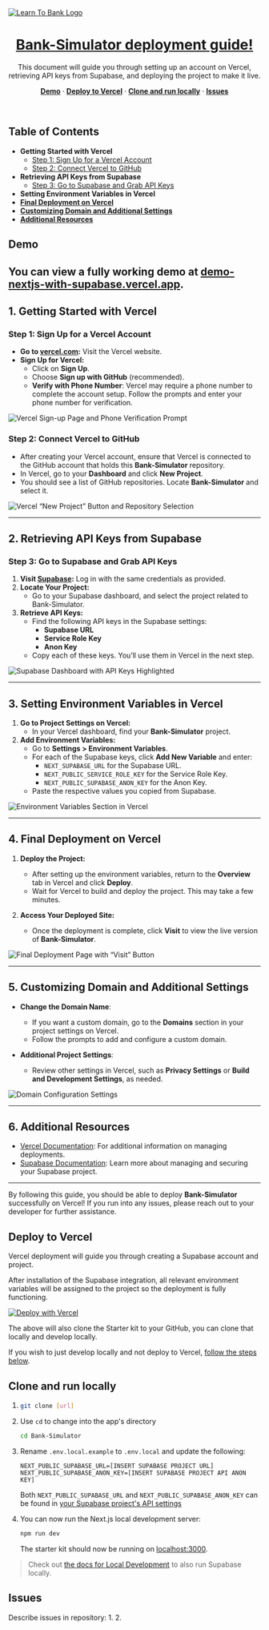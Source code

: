 <a href="https://demo-nextjs-with-supabase.vercel.app/">
  <img alt="Learn To Bank Logo" src="./assets/logo.png">
  <h1 align="center"><strong>Bank-Simulator</strong> deployment guide!</h1>
</a>

<p align="center">
 This document will guide you through setting up an account on Vercel, retrieving API keys from Supabase, and deploying the project to make it live.
</p>

<p align="center">
  <a href="#demo"><strong>Demo</strong></a> ·
  <a href="#deploy-to-vercel"><strong>Deploy to Vercel</strong></a> ·
  <a href="#clone-and-run-locally"><strong>Clone and run locally</strong></a> ·
  <a href="#issues"><strong>Issues</strong></a>
</p>
<br/>


## Table of Contents

- **Getting Started with Vercel**
   - [Step 1: Sign Up for a Vercel Account](#step-1-sign-up-for-a-vercel-account)
   - [Step 2: Connect Vercel to GitHub](#step-2-connect-vercel-to-github)
- **Retrieving API Keys from Supabase**
   - [Step 3: Go to Supabase and Grab API Keys](#step-3-go-to-supabase-and-grab-api-keys)
- **Setting Environment Variables in Vercel**
- **[Final Deployment on Vercel](#final-deployment-on-vercel)**
- **[Customizing Domain and Additional Settings](#customizing-domain-and-additional-settings)**
- **[Additional Resources](#additional-resources)**

## Demo

You can view a fully working demo at [demo-nextjs-with-supabase.vercel.app](https://demo-nextjs-with-supabase.vercel.app/).
---
## 1. Getting Started with Vercel

### Step 1: Sign Up for a Vercel Account

- **Go to [vercel.com](https://vercel.com/):** Visit the Vercel website.
- **Sign Up for Vercel:**
  - Click on **Sign Up**.
  - Choose **Sign up with GitHub** (recommended).
  - **Verify with Phone Number**: Vercel may require a phone number to complete the account setup. Follow the prompts and enter your phone number for verification.

![Vercel Sign-up Page and Phone Verification Prompt](./assets/phone-verification.png)

### Step 2: Connect Vercel to GitHub

- After creating your Vercel account, ensure that Vercel is connected to the GitHub account that holds this **Bank-Simulator** repository.
- In Vercel, go to your **Dashboard** and click **New Project**.
- You should see a list of GitHub repositories. Locate **Bank-Simulator** and select it.

![Vercel “New Project” Button and Repository Selection](./assets/add-new-project.png)

---

## 2. Retrieving API Keys from Supabase

### Step 3: Go to Supabase and Grab API Keys

1. **Visit [Supabase](https://supabase.com/):** Log in with the same credentials as provided.
2. **Locate Your Project:**
   - Go to your Supabase dashboard, and select the project related to Bank-Simulator.
3. **Retrieve API Keys:**
   - Find the following API keys in the Supabase settings:
     - **Supabase URL**
     - **Service Role Key**
     - **Anon Key**
   - Copy each of these keys. You’ll use them in Vercel in the next step.

![Supabase Dashboard with API Keys Highlighted](./assets/fetch-api-keys.png)

---

## 3. Setting Environment Variables in Vercel

1. **Go to Project Settings on Vercel:**
   - In your Vercel dashboard, find your **Bank-Simulator** project.
2. **Add Environment Variables:**
   - Go to **Settings > Environment Variables**.
   - For each of the Supabase keys, click **Add New Variable** and enter:
     - `NEXT_SUPABASE_URL` for the Supabase URL.
     - `NEXT_PUBLIC_SERVICE_ROLE_KEY` for the Service Role Key.
     - `NEXT_PUBLIC_SUPABASE_ANON_KEY` for the Anon Key.
   - Paste the respective values you copied from Supabase.

![Environment Variables Section in Vercel](./assets/insert-api-keys.png)

---

## 4. Final Deployment on Vercel

1. **Deploy the Project:**
   - After setting up the environment variables, return to the **Overview** tab in Vercel and click **Deploy**.
   - Wait for Vercel to build and deploy the project. This may take a few minutes.

2. **Access Your Deployed Site:**
   - Once the deployment is complete, click **Visit** to view the live version of **Bank-Simulator**.

![Final Deployment Page with “Visit” Button](./assets/deploying.png)

---

## 5. Customizing Domain and Additional Settings

- **Change the Domain Name**:
  - If you want a custom domain, go to the **Domains** section in your project settings on Vercel.
  - Follow the prompts to add and configure a custom domain.

- **Additional Project Settings**:
  - Review other settings in Vercel, such as **Privacy Settings** or **Build and Development Settings**, as needed.

![Domain Configuration Settings](./assets/domain-settings.png)

---

## 6. Additional Resources

- [Vercel Documentation](https://vercel.com/docs): For additional information on managing deployments.
- [Supabase Documentation](https://supabase.com/docs): Learn more about managing and securing your Supabase project.

---

By following this guide, you should be able to deploy **Bank-Simulator** successfully on Vercel! If you run into any issues, please reach out to your developer for further assistance.
## Deploy to Vercel

Vercel deployment will guide you through creating a Supabase account and project.

After installation of the Supabase integration, all relevant environment variables will be assigned to the project so the deployment is fully functioning.

[![Deploy with Vercel](https://vercel.com/button)](https://vercel.com/new/clone?repository-url=https%3A%2F%2Fgithub.com%2Fvercel%2Fnext.js%2Ftree%2Fcanary%2Fexamples%2Fwith-supabase&project-name=nextjs-with-supabase&repository-name=nextjs-with-supabase&demo-title=nextjs-with-supabase&demo-description=This%20starter%20configures%20Supabase%20Auth%20to%20use%20cookies%2C%20making%20the%20user's%20session%20available%20throughout%20the%20entire%20Next.js%20app%20-%20Client%20Components%2C%20Server%20Components%2C%20Route%20Handlers%2C%20Server%20Actions%20and%20Middleware.&demo-url=https%3A%2F%2Fdemo-nextjs-with-supabase.vercel.app%2F&external-id=https%3A%2F%2Fgithub.com%2Fvercel%2Fnext.js%2Ftree%2Fcanary%2Fexamples%2Fwith-supabase&demo-image=https%3A%2F%2Fdemo-nextjs-with-supabase.vercel.app%2Fopengraph-image.png&integration-ids=oac_VqOgBHqhEoFTPzGkPd7L0iH6)

The above will also clone the Starter kit to your GitHub, you can clone that locally and develop locally.

If you wish to just develop locally and not deploy to Vercel, [follow the steps below](#clone-and-run-locally).

## Clone and run locally
1.
   ```bash
   git clone [url]
   ```

2. Use `cd` to change into the app's directory

   ```bash
   cd Bank-Simulator
   ```

3. Rename `.env.local.example` to `.env.local` and update the following:

   ```
   NEXT_PUBLIC_SUPABASE_URL=[INSERT SUPABASE PROJECT URL]
   NEXT_PUBLIC_SUPABASE_ANON_KEY=[INSERT SUPABASE PROJECT API ANON KEY]
   ```

   Both `NEXT_PUBLIC_SUPABASE_URL` and `NEXT_PUBLIC_SUPABASE_ANON_KEY` can be found in [your Supabase project's API settings](https://app.supabase.com/project/_/settings/api)

4. You can now run the Next.js local development server:

   ```bash
   npm run dev
   ```

   The starter kit should now be running on [localhost:3000](http://localhost:3000/).

> Check out [the docs for Local Development](https://supabase.com/docs/guides/getting-started/local-development) to also run Supabase locally.

## Issues

Describe issues in repository:
1. 
2. 

